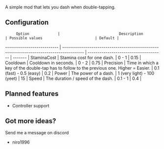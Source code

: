 A simple mod that lets you dash when double-tapping.

## Configuration ##
         Option             |                           Description                                                     | Possible values                        | Default |
--------------------------- | ----------------------------------------------------------------------------------------- | -------------------------------------- | ------- |
StaminaCost                 | Stamina cost for one dash.                                                                | 0 - 1                                  | 0.15    |
Cooldown                    | Cooldown in seconds.                                                                      | 0 - 2                                  | 0.75    |
Precision                   | Time in which a key of the double-tap has to follow to the previous one. Higher = Easier. | 0.1 (fast) - 0.5 (easy)                | 0.2     |
Power                       | The power of a dash.                                                                      | 1 (very light) - 100 (yeet)            | 15      |
Speed                       | The duration / speed of the dash.                                                         | 0.1 - 1                                | 0.4     |

## Planned features ##
- Controller support

## Got more ideas? ##
Send me a message on discord
+ niro1996

